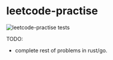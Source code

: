 # leetcode-practise 
 ![leetcode-practise tests](https://github.com/manunio/leetcode-practise/actions/workflows/rust.yml/badge.svg)

TODO:
- complete rest of problems in rust/go.
